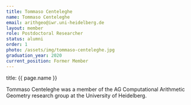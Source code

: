 ```yaml
---
title: Tommaso Centeleghe
name: Tommaso Centeleghe
email: arithgeo@iwr.uni-heidelberg.de
layout: member
role: Postdoctoral Researcher
status: alumni
order: 1
photo: /assets/img/tommaso-centeleghe.jpg
graduation_year: 2020
current_position: Former Member
---
```


title: {{ page.name }}

Tommaso Centeleghe was a member of the AG Computational Arithmetic Geometry research group at the University of Heidelberg.